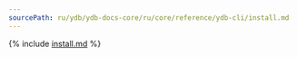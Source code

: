 ```yaml
---
sourcePath: ru/ydb/ydb-docs-core/ru/core/reference/ydb-cli/install.md
---
```


{% include [install.md](_includes/install.md) %}
